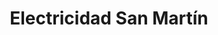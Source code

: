 ---
title: "Electricidad San Martín"
url: /ramos-mejia/electricidad-san-martin/
shop: electrónica
---